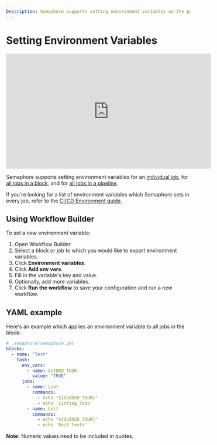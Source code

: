 ```yaml
---
Description: Semaphore supports setting environment variables on the per-job and per-block level, as well as for an entire pipeline.
---
```


# Setting Environment Variables

<div class="docs-video-wrapper">
  <iframe width="560" height="315" src="https://www.youtube.com/embed/gB02RreOd7E?si=DSrMq2ThqZtvDKyZ" title="Getting Started with Semaphore - How to Use Environment Variables" frameborder="0" allow="accelerometer; autoplay; clipboard-write; encrypted-media; gyroscope; picture-in-picture; web-share" allowfullscreen></iframe>
</div>

Semaphore supports setting environment variables for an [individual job][envvars-perjob], for [all jobs in a block][envvars-perblock], and for [all jobs in a pipeline][global_job_config].

If you're looking for a list of environment variables which Semaphore sets in
every job, refer to the [CI/CD Environment guide][semaphore-env-vars].

## Using Workflow Builder

To set a new environment variable:

1. Open Workflow Builder.
2. Select a block or job to which you would like to export environment variables.
3. Click **Environment variables**.
4. Click **Add env vars**.
5. Fill in the variable's key and value.
6. Optionally, add more variables.
7. Click **Run the workflow** to save your configuration and run a new workflow.

## YAML example

Here's an example which applies an environment variable to all jobs in the block:

``` yaml
# .semaphore/semaphore.yml
blocks:
  - name: "Test"
    task:
      env_vars:
        - name: GUIDED_TOUR
          value: "TRUE"
      jobs:
        - name: Lint
          commands:
            - echo "${GUIDED_TOUR}"
            - echo 'Linting code'
        - name: Unit
          commands:
            - echo "${GUIDED_TOUR}"
            - echo 'Unit tests'
```
**Note:** Numeric values need to be included in quotes.

[envvars-perblock]: ../reference/pipeline-yaml-reference.md#env_vars
[envvars-perjob]: ../reference/pipeline-yaml-reference.md#env_vars-in-jobs
[semaphore-env-vars]: ../ci-cd-environment/environment-variables.md
[global_job_config]: https://docs.semaphoreci.com/reference/pipeline-yaml-reference/#global_job_config
